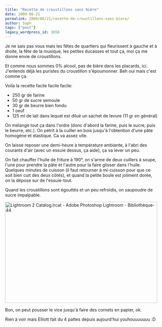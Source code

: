 ```yaml
---
title: "Recette de croustillons sans bière"
date: 2009-06-21
permalink: 2009/06/21/recette-de-croustillons-sans-biere/
author: Soph
tags: ["post"]
legacy_wordpress_id: 1658
---
```


Je ne sais pas vous mais les fêtes de quartiers qui fleurissent à gauche et à droite, la fête de la musique, les petites ducasses et tout ça, moi ça me donne envie de croustillons.

Et comme nous sommes 0% alcool, pas de bière dans les placards, ici. J'entends déjà les puristes du croustillon s'époumonner. Beh oui mais c'est comme ça.

<!-- excerpt -->

Voila la recette facile facile facile:
<ul>
	<li>250 gr de farine</li>
	<li>50 gr de sucre semoule</li>
	<li>30 gr de beurre bien fondu</li>
	<li>1 oeuf</li>
	<li>125 ml de lait dans lequel est dilué un sachet de levure (11 gr en général)</li>
</ul>
On mélange tout ça dans l'ordre (donc d'abord la farine, puis le sucre, puis le beurre, etc.). On pétrit à la cuiller en bois jusqu'à l'obtention d'une pâte homogène et élastique. Ca va assez vite.

On laisse reposer une demi-heure à température ambiante, à l'abri des courants d'air (avec un essuie dessus, ça aide), ça va lever un peu.

On fait chauffer l'huile de friture à 190°, on s'arme de deux cuillers à soupe, l'une pour prendre la pâte et l'autre pour la faire glisser dans l'huile. Quelques minutes de cuisson (il faut retourner à mi-cuisson pour que ce soit bien cuit des deux côtés), et quand la petite boule est joliment dorée, on la dépose sur de l'essuie-tout.

Quand les croustillons sont égouttés et un peu refroidis, on saupoudre de sucre impalpable.

<img class="alignnone size-full wp-image-1660" title="Lightroom 2 Catalog.lrcat - Adobe Photoshop Lightroom - Bibliothèque-44" src="https://64k.be/wp-content/uploads/2009/06/Lightroom-2-Catalog.lrcat-Adobe-Photoshop-Lightroom-Bibliothèque-44.jpg" alt="Lightroom 2 Catalog.lrcat - Adobe Photoshop Lightroom - Bibliothèque-44" width="500" height="332" />

Bon, on peut pousser le vice jusqu'à faire des cornets en papier, ok.

Rien à voir mais Elliott fait du 4 pattes depuis aujourd'hui youhouuuuuuu :D
